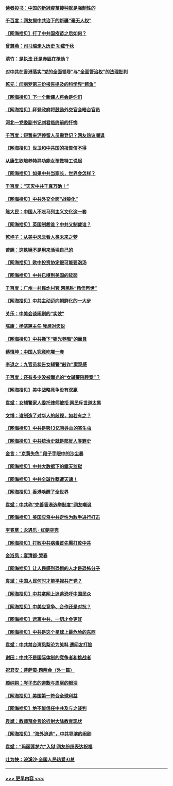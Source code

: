 #### [读者投书：中国的新冠疫苗接种就是强制性的](../pages/nsc993/n12859932.md?t=04071352) 
#### [千百度：网友揭中共治下的新疆“毫无人权”](../pages/nsc993/n12858385.md?t=04071352) 
#### [【网海拾贝】打了中共国疫苗之后如何？](../pages/nsc993/n12857866.md?t=04071352) 
#### [曾慧燕：司马璐走入历史 功载千秋](../pages/nsc993/n12856996.md?t=04071352) 
#### [清竹：是执法 还是赤匪在抢劫？](../pages/nsc993/n12856952.md?t=04071352) 
#### [对中共在香港落实“党的全面领导”与“全面管治权”的法理批判](../pages/nsc993/n12856929.md?t=04071352) 
#### [乾元：闫丽梦第三份报告提及的科学界“鳄鱼”](../pages/nsc993/n12855985.md?t=04071352) 
#### [【网海拾贝】下一个新疆人将会是你们](../pages/nsc993/n12855864.md?t=04071352) 
#### [【网海拾贝】拜登政府将鼓励外交官会晤台官员](../pages/nsc993/n12853615.md?t=04071352) 
#### [河北一党委副书记刘君临终前的忏悔](../pages/nsc993/n12849420.md?t=04071352) 
#### [千百度：短暂来沪停留人员需登记？网友热议嘲讽](../pages/nsc993/n12853497.md?t=04071352) 
#### [【网海拾贝】世卫和中共国的报告信不得](../pages/nsc993/n12850902.md?t=04071352) 
#### [从康生欲培养特异功能女孩做特工说起](../pages/nsc993/n12849289.md?t=04071352) 
#### [【网海拾贝】如果中共当家长，世界会怎样？](../pages/nsc993/n12848436.md?t=04071352) 
#### [千百度：“天灭中共千真万确！”](../pages/nsc993/n12845659.md?t=04071352) 
#### [【网海拾贝】中共外交全面“战狼化”](../pages/nsc993/n12845607.md?t=04071352) 
#### [陈大民：中国人不吃马列主义文化这一套](../pages/nsc993/n12842496.md?t=04071352) 
#### [【网海拾贝】英国制裁谁？中共又制裁谁？](../pages/nsc993/n12840909.md?t=04071352) 
#### [乾坤子：从美中风云看人类未来之梦](../pages/nsc993/n12840590.md?t=04071352) 
#### [苦胆：这铁锹不是用来活埋自己的](../pages/nsc993/n12839512.md?t=04071352) 
#### [【网海拾贝】欧中投资协定很可能要泡汤](../pages/nsc993/n12835122.md?t=04071352) 
#### [【网海拾贝】中共已嗅到美国的软弱](../pages/nsc993/n12832411.md?t=04071352) 
#### [千百度：广州一村民炸村官 网民称“杨佳再世”](../pages/nsc993/n12832380.md?t=04071352) 
#### [【网海拾贝】中共主动迈向朝鲜化的一大步](../pages/nsc993/n12829887.md?t=04071352) 
#### [关乐：中美会谈闹剧的“实效”](../pages/nsc993/n12826698.md?t=04071352) 
#### [陈康：杨洁篪主任  我想对您说](../pages/nsc993/n12826609.md?t=04071352) 
#### [【网海拾贝】中共撕下“韬光养晦”的面具](../pages/nsc993/n12826459.md?t=04071352) 
#### [蔡慎坤：中国人究竟吃哪一套](../pages/nsc993/n12826010.md?t=04071352) 
#### [李退之：九官员状告女辅警“敲诈”案观感](../pages/nsc993/n12823984.md?t=04071352) 
#### [千百度：还有多少没被曝光的“女辅警陪睡案”？](../pages/nsc993/n12822136.md?t=04071352) 
#### [【网海拾贝】美中战略竞争没有双赢](../pages/nsc993/n12822105.md?t=04071352) 
#### [袁斌：女辅警家人委托律师被拒 网民斥世道太黑](../pages/nsc993/n12822004.md?t=04071352) 
#### [文博：谁制造了对华人的歧视，如若有之？](../pages/nsc993/n12821635.md?t=04071352) 
#### [【网海拾贝】中共是吸13亿百姓血的寄生虫](../pages/nsc993/n12819191.md?t=04071352) 
#### [【网海拾贝】中共统治史就是部反人类罪史](../pages/nsc993/n12816738.md?t=04071352) 
#### [金言：“京黄失色” 段子手眼中的沙尘暴](../pages/nsc993/n12815700.md?t=04071352) 
#### [【网海拾贝】中共大数据下的露天监狱](../pages/nsc993/n12811075.md?t=04071352) 
#### [【网海拾贝】中共全球作孽遭天谴！](../pages/nsc993/n12810258.md?t=04071352) 
#### [【网海拾贝】香港唤醒了全世界](../pages/nsc993/n12809100.md?t=04071352) 
#### [袁斌：中共称“完善香港选举制度”网友嘲讽](../pages/nsc993/n12808994.md?t=04071352) 
#### [【网海拾贝】美国应将中共定性为敌手进行打击](../pages/nsc993/n12806870.md?t=04071352) 
#### [李春草：永遇乐 · 红朝空壳](../pages/nsc993/n12805365.md?t=04071352) 
#### [【网海拾贝】打败中共病毒首先需打败中共](../pages/nsc993/n12803930.md?t=04071352) 
#### [金浴凤：宴清都‧哭春](../pages/nsc993/n12801601.md?t=04071352) 
#### [【网海拾贝】让人民感到恐惧的人才是恐怖分子](../pages/nsc993/n12799347.md?t=04071352) 
#### [袁斌：中国人民何时才能平视共产党？](../pages/nsc993/n12799306.md?t=04071352) 
#### [【网海拾贝】中共拿网上追逃恐吓中国民众](../pages/nsc993/n12796905.md?t=04071352) 
#### [【网海拾贝】中美应竞争、合作还是对抗？](../pages/nsc993/n12794675.md?t=04071352) 
#### [【网海拾贝】远离中共，一切才会更好](../pages/nsc993/n12793572.md?t=04071352) 
#### [【网海拾贝】中共是这个星球上最危险的东西](../pages/nsc993/n12791400.md?t=04071352) 
#### [袁斌：中共禁台湾凤梨沦为笑料 遭网友打脸](../pages/nsc993/n12791335.md?t=04071352) 
#### [谢田：中共不是国际体制的竞争者和挑战者](../pages/nsc993/n12791212.md?t=04071352) 
#### [祝君安：菩萨蛮·题两会（外一篇）](../pages/nsc993/n12786801.md?t=04071352) 
#### [颜纯钩：岑子杰的道歉与周庭的眼泪](../pages/nsc993/n12786775.md?t=04071352) 
#### [【网海拾贝】美国第一符合全球利益](../pages/nsc993/n12786666.md?t=04071352) 
#### [【网海拾贝】绝不能信任中共及与之谈判](../pages/nsc993/n12784266.md?t=04071352) 
#### [袁斌：教师拜金言论折射大陆教育现状](../pages/nsc993/n12783868.md?t=04071352) 
#### [【网海拾贝】“海外追逃”，中共导演的闹剧](../pages/nsc993/n12781638.md?t=04071352) 
#### [袁斌：“玛丽莲梦六”入狱 网友纷纷表达祝福](../pages/nsc993/n12781432.md?t=04071352) 
#### [吐为快：浣溪沙·全国人民热爱刃总](../pages/nsc993/n12781393.md?t=04071352) 

----
#### [ >>> 更早内容 <<< ](../indexes/nsc993-earlier.md)
